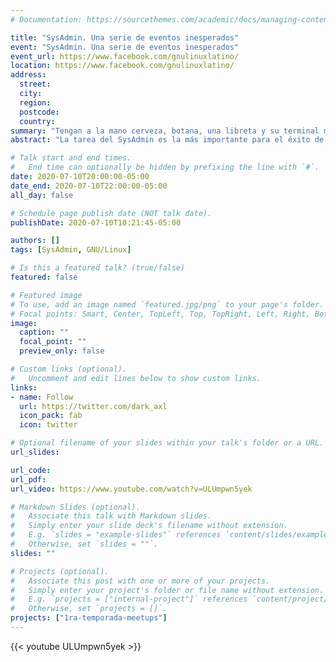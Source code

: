 ```yaml
---
# Documentation: https://sourcethemes.com/academic/docs/managing-content/

title: "SysAdmin. Una serie de eventos inesperados"
event: "SysAdmin. Una serie de eventos inesperados"
event_url: https://www.facebook.com/gnulinuxlatino/
location: https://www.facebook.com/gnulinuxlatino/
address:
  street:
  city:
  region:
  postcode:
  country:
summary: "Tengan a la mano cerveza, botana, una libreta y su terminal más cercana para poner en practica los consejos que aprenderemos con Alex Callejas en su charla."
abstract: "La tarea del SysAdmin es la más importante para el éxito de tu proyecto. Nuestro invitado de esta semana Alex Callejas nos platicará grandes historias en su experiencia como Services Content Architect en Red Hat"

# Talk start and end times.
#   End time can optionally be hidden by prefixing the line with `#`.
date: 2020-07-10T20:00:00-05:00
date_end: 2020-07-10T22:00:00-05:00
all_day: false

# Schedule page publish date (NOT talk date).
publishDate: 2020-07-10T10:21:45-05:00

authors: []
tags: [SysAdmin, GNU/Linux]

# Is this a featured talk? (true/false)
featured: false

# Featured image
# To use, add an image named `featured.jpg/png` to your page's folder.
# Focal points: Smart, Center, TopLeft, Top, TopRight, Left, Right, BottomLeft, Bottom, BottomRight.
image:
  caption: ""
  focal_point: ""
  preview_only: false

# Custom links (optional).
#   Uncomment and edit lines below to show custom links.
links:
- name: Follow
  url: https://twitter.com/dark_axl
  icon_pack: fab
  icon: twitter

# Optional filename of your slides within your talk's folder or a URL.
url_slides:

url_code:
url_pdf:
url_video: https://www.youtube.com/watch?v=ULUmpwn5yek

# Markdown Slides (optional).
#   Associate this talk with Markdown slides.
#   Simply enter your slide deck's filename without extension.
#   E.g. `slides = "example-slides"` references `content/slides/example-slides.md`.
#   Otherwise, set `slides = ""`.
slides: ""

# Projects (optional).
#   Associate this post with one or more of your projects.
#   Simply enter your project's folder or file name without extension.
#   E.g. `projects = ["internal-project"]` references `content/project/deep-learning/index.md`.
#   Otherwise, set `projects = []`.
projects: ["1ra-temporada-meetups"]
---
```


{{< youtube ULUmpwn5yek >}}
